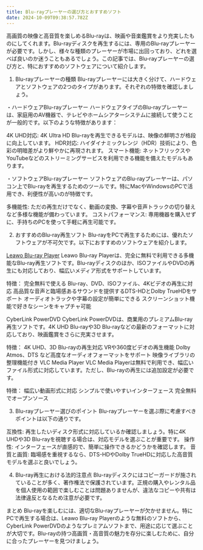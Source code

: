 ```yaml
---
title: Blu-rayプレーヤーの選び方とおすすめソフト
date: 2024-10-09T09:38:57.782Z
---
```


高画質の映像と高音質を楽しめるBlu-rayは、映画や音楽鑑賞をより充実したものにしてくれます。Blu-rayディスクを再生するには、専用のBlu-rayプレーヤーが必要です。しかし、様々な種類のプレーヤーが市場に出回っており、どれを選べば良いのか迷うこともあるでしょう。この記事では、Blu-rayプレーヤーの選び方と、特におすすめのソフトウェアについて紹介します。

1. Blu-rayプレーヤーの種類
Blu-rayプレーヤーには大きく分けて、ハードウェアとソフトウェアの2つのタイプがあります。それぞれの特徴を確認しましょう。

・ハードウェアBlu-rayプレーヤー
ハードウェアタイプのBlu-rayプレーヤーは、家庭用のAV機器で、テレビやホームシアターシステムに接続して使うことが一般的です。以下のような特徴があります：

4K UHD対応: 4K Ultra HD Blu-rayを再生できるモデルは、映像の鮮明さが格段に向上しています。
HDR対応: ハイダイナミックレンジ（HDR）技術により、色彩の明暗差がより鮮やかに再現されます。
スマート機能: ネットフリックスやYouTubeなどのストリーミングサービスを利用できる機能を備えたモデルもあります。

・ソフトウェアBlu-rayプレーヤー
ソフトウェアのBlu-rayプレーヤーは、パソコン上でBlu-rayを再生するためのツールです。特にMacやWindowsのPCで活用でき、利便性が高いのが特徴です。

多機能性: ただの再生だけでなく、動画の変換、字幕や音声トラックの切り替えなど多様な機能が備わっています。
コストパフォーマンス: 専用機器を購入せずに、手持ちのPCを使って手軽に再生可能です。

2. おすすめのBlu-ray再生ソフト
Blu-rayをPCで再生するためには、優れたソフトウェアが不可欠です。以下におすすめのソフトウェアを紹介します。

<a href="https://www.leawo.org/jp/blu-ray-player/" title="Leawo Blu-ray Player" target="_blank" >Leawo Blu-ray Player</a>
Leawo Blu-ray Playerは、完全に無料で利用できる多機能なBlu-ray再生ソフトです。Blu-rayディスクのほか、ISOファイルやDVDの再生にも対応しており、幅広いメディア形式をサポートしています。

特徴：
完全無料で使える
Blu-ray、DVD、ISOファイル、4Kビデオの再生に対応
高品質な音声と臨場感あるサウンドを提供するDTS-HDとDolby TrueHDをサポート
オーディオトラックや字幕の設定が簡単にできる
スクリーンショット機能で好きなシーンをキャプチャ可能

CyberLink PowerDVD
CyberLink PowerDVDは、商業用のプレミアムBlu-ray再生ソフトです。4K UHD Blu-rayや3D Blu-rayなどの最新のフォーマットに対応しており、映画鑑賞をさらに充実させます。

特徴：
4K UHD、3D Blu-rayの再生対応
VRや360度ビデオの再生機能
Dolby Atmos、DTS
など高度なオーディオフォーマットをサポート
映像ライブラリの整理機能付き
VLC Media Player
VLC Media Playerは無料で利用でき、幅広いファイル形式に対応しています。ただし、Blu-rayの再生には追加設定が必要です。

特徴：
幅広い動画形式に対応
シンプルで使いやすいインターフェース
完全無料でオープンソース


3. Blu-rayプレーヤー選びのポイント
Blu-rayプレーヤーを選ぶ際に考慮すべきポイントは以下の通りです。

互換性: 再生したいディスク形式に対応しているか確認しましょう。特に4K UHDや3D Blu-rayを視聴する場合は、対応モデルを選ぶことが重要です。
操作性: インターフェースが直感的で、簡単に操作できるかどうかを確認します。
音質と画質: 臨場感を重視するなら、DTS-HDやDolby TrueHDに対応した高音質モデルを選ぶと良いでしょう。


4. Blu-ray再生における法的注意点
Blu-rayディスクにはコピーガードが施されていることが多く、著作権法で保護されています。正規の購入やレンタル品を個人使用の範囲で楽しむことは問題ありませんが、違法なコピーや共有は法律違反となるため注意が必要です。

まとめ
Blu-rayを楽しむには、適切なBlu-rayプレーヤーが欠かせません。特にPCで再生する場合は、Leawo Blu-ray Playerのような無料のソフトから、CyberLink PowerDVDのようなプレミアムソフトまで、用途に応じて選ぶことが大切です。Blu-rayの持つ高画質・高音質の魅力を存分に楽しむために、自分に合ったプレーヤーを見つけましょう。
